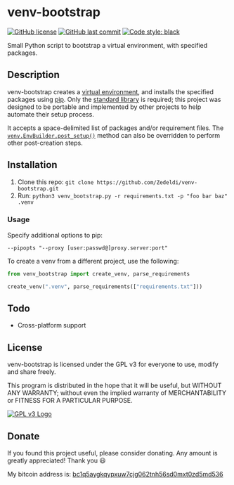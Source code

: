 # venv-bootstrap

[![GitHub license](https://img.shields.io/github/license/Zedeldi/venv-bootstrap?style=flat-square)](https://github.com/Zedeldi/venv-bootstrap/blob/master/LICENSE) [![GitHub last commit](https://img.shields.io/github/last-commit/Zedeldi/venv-bootstrap?style=flat-square)](https://github.com/Zedeldi/venv-bootstrap/commits) [![Code style: black](https://img.shields.io/badge/code%20style-black-000000.svg?style=flat-square)](https://github.com/psf/black)

Small Python script to bootstrap a virtual environment, with specified packages.

## Description

venv-bootstrap creates a [virtual environment](https://docs.python.org/3/library/venv.html), and installs the specified packages using [pip](https://pypi.org/project/pip/). Only the [standard library](https://docs.python.org/3/library/index.html) is required; this project was designed to be portable and implemented by other projects to help automate their setup process.

It accepts a space-delimited list of packages and/or requirement files. The [`venv.EnvBuilder.post_setup()`](https://docs.python.org/3/library/venv.html#venv.EnvBuilder.post_setup) method can also be overridden to perform other post-creation steps.

## Installation

1. Clone this repo: `git clone https://github.com/Zedeldi/venv-bootstrap.git`
2. Run: `python3 venv_bootstrap.py -r requirements.txt -p "foo bar baz" .venv`

### Usage

Specify additional options to pip:

`--pipopts "--proxy [user:passwd@]proxy.server:port"`

To create a venv from a different project, use the following:

```python
from venv_bootstrap import create_venv, parse_requirements

create_venv(".venv", parse_requirements(["requirements.txt"]))
```

## Todo

- Cross-platform support

## License

venv-bootstrap is licensed under the GPL v3 for everyone to use, modify and share freely.

This program is distributed in the hope that it will be useful, but WITHOUT ANY WARRANTY; without even the implied warranty of MERCHANTABILITY or FITNESS FOR A PARTICULAR PURPOSE.

[![GPL v3 Logo](https://www.gnu.org/graphics/gplv3-127x51.png)](https://www.gnu.org/licenses/gpl-3.0-standalone.html)

## Donate

If you found this project useful, please consider donating. Any amount is greatly appreciated! Thank you :smiley:

My bitcoin address is: [bc1q5aygkqypxuw7cjg062tnh56sd0mxt0zd5md536](bitcoin://bc1q5aygkqypxuw7cjg062tnh56sd0mxt0zd5md536)
